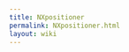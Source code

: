 ```yaml
---
title: NXpositioner
permalink: NXpositioner.html
layout: wiki
---
```


<nxformat file="NXpositioner.xml"></nxformat>
